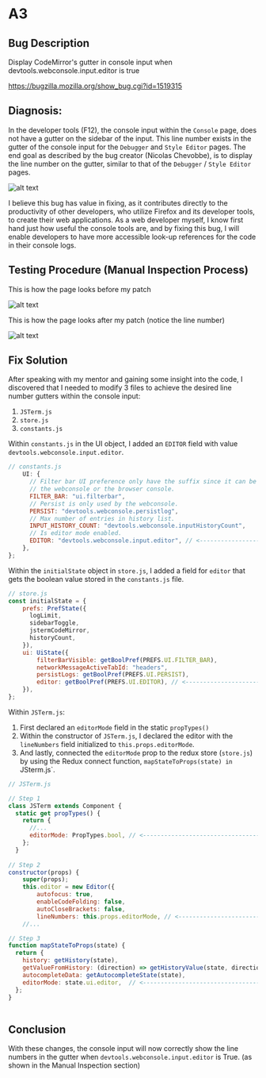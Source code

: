 # A3

## Bug Description

Display CodeMirror's gutter in console input when devtools.webconsole.input.editor is true

https://bugzilla.mozilla.org/show_bug.cgi?id=1519315

## Diagnosis:

In the developer tools (F12), the console input within the `Console` page, does not have a gutter on the sidebar of the input. This line number exists in the gutter of the console input for the `Debugger` and `Style Editor` pages. The end goal as described by the bug creator (Nicolas Chevobbe), is to display the line number on the gutter, similar to that of the `Debugger` / `Style Editor` pages.

![alt text](https://i.imgur.com/AzmuyJl.png "feedback")

I believe this bug has value in fixing, as it contributes directly to the productivity of other developers, who utilize Firefox and its developer tools, to create their web applications. As a web developer myself, I know first hand just how useful the console tools are, and by fixing this bug, I will enable developers to have more accessible look-up references for the code in their console logs.

## Testing Procedure (Manual Inspection Process)

This is how the page looks before my patch

![alt text](https://i.imgur.com/44vrYJm.png "before")

This is how the page looks after my patch (notice the line number)

![alt text](https://i.imgur.com/Pfndr1c.png "after")

## Fix Solution

After speaking with my mentor and gaining some insight into the code, I discovered that I needed to modify 3 files to achieve the desired line number gutters within the console input:

1. `JSTerm.js`
2. `store.js`
3. `constants.js`

Within `constants.js` in the UI object, I added an `EDITOR` field with value `devtools.webconsole.input.editor`.

```javascript
// constants.js
    UI: {
      // Filter bar UI preference only have the suffix since it can be used either for
      // the webconsole or the browser console.
      FILTER_BAR: "ui.filterbar",
      // Persist is only used by the webconsole.
      PERSIST: "devtools.webconsole.persistlog",
      // Max number of entries in history list.
      INPUT_HISTORY_COUNT: "devtools.webconsole.inputHistoryCount",
      // Is editor mode enabled.
      EDITOR: "devtools.webconsole.input.editor", // <-------------------------------
    },
};
```

Within the `initialState` object in `store.js`, I added a field for `editor` that gets the boolean value stored in the `constants.js` file.

```javascript
// store.js
const initialState = {
    prefs: PrefState({
      logLimit,
      sidebarToggle,
      jstermCodeMirror,
      historyCount,
	}),
	ui: UiState({
        filterBarVisible: getBoolPref(PREFS.UI.FILTER_BAR),
        networkMessageActiveTabId: "headers",
        persistLogs: getBoolPref(PREFS.UI.PERSIST),
        editor: getBoolPref(PREFS.UI.EDITOR), // <-------------------------------
	}),
};
```

Within `JSTerm.js`:

1. First declared an `editorMode` field in the static `propTypes()`
2. Within the constructor of `JSTerm.js`, I declared the editor with the `lineNumbers` field initialized to `this.props.editorMode`. 
3. And lastly, connected the `editorMode` prop to the redux store (`store.js`) by using the Redux connect function, `mapStateToProps(state) in `JSterm.js`.

```javascript
// JSTerm.js

// Step 1
class JSTerm extends Component {
  static get propTypes() {
    return {
      //...
      editorMode: PropTypes.bool, // <----------------------------------------------
    };
  }
 
// Step 2
constructor(props) {
    super(props);
    this.editor = new Editor({
        autofocus: true,
        enableCodeFolding: false,
        autoCloseBrackets: false,
        lineNumbers: this.props.editorMode, // <------------------------------------
    //...

// Step 3
function mapStateToProps(state) {
  return {
    history: getHistory(state),
    getValueFromHistory: (direction) => getHistoryValue(state, direction),
    autocompleteData: getAutocompleteState(state),
    editorMode: state.ui.editor,  // <------------------------------------
  };
}
    
```

## Conclusion

With these changes, the console input will now correctly show the line numbers in the gutter when `devtools.webconsole.input.editor` is True. (as shown in the Manual Inspection section)
